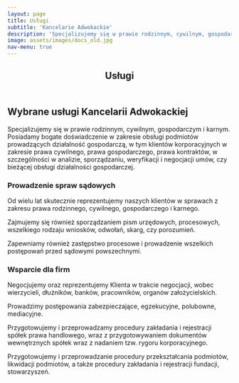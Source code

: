 ```yaml
---
layout: page
title: Usługi
subtitle: 'Kancelarie Adwokackie'
description: 'Specjalizujemy się w prawie rodzinnym, cywilnym, gospodarczym i karnym.'
image: assets/images/docs_old.jpg
nav-menu: true
---
```


<!-- Main -->
<div id="main" class="alt">

<!-- One -->
<section id="one">
	<div class="inner">
		<header class="major">
			<h1>Usługi</h1>
		</header>

<!-- Content -->
<h2 id="content">Wybrane usługi Kancelarii Adwokackiej</h2>
<p>
	Specjalizujemy się w prawie rodzinnym, cywilnym, gospodarczym i karnym. Posiadamy bogate doświadczenie w zakresie obsługi podmiotów prowadzących działalność gospodarczą, w tym klientów korporacyjnych w zakresie prawa cywilnego, prawa gospodarczego, prawa kontraktów, w szczególności w analizie, sporządzaniu, weryfikacji i negocjacji umów, czy bieżącej obsługi działalności gospodarczej. 
</p>
<div class="row">
	<div class="5u 12u$(small)">
		<h3>Prowadzenie spraw sądowych</h3>
		<p>Od wielu lat skutecznie reprezentujemy naszych klientów w sprawach z zakresu prawa rodzinnego, cywilnego, gospodarczego i karnego.</p>
		<p> Zajmujemy się również sporządzaniem pism urzędowych, procesowych, wszelkiego rodzaju wniosków, odwołań, skarg, czy porozumień.</p>
		<p>Zapewniamy również zastępstwo procesowe i prowadzenie wszelkich postępowań przed sądowymi powszechnymi.</p>
	</div>
	<div class="7u$ 12u$(small)">
		<h3>Wsparcie dla firm</h3>
		<p>Negocjujemy oraz reprezentujemy Klienta w trakcie negocjacji, wobec wierzycieli, dłużników, banków, pracowników, organów założycielskich.</p>
		<p>Prowadzimy postępowania zabezpieczające, egzekucyjne, polubowne, mediacyjne.</p>
		<p>Przygotowujemy i przeprowadzamy procedury zakładania i rejestracji spółek prawa handlowego, wraz z przygotowywaniem dokumentów wewnętrznych spółek wraz z nadaniem tzw. rygoru korporacyjnego.</p>
		<p>Przygotowujemy i przeprowadzanie procedury przekształcania podmiotów, likwidacji podmiotów, a także procedury zakładania i rejestracji fundacji, stowarzyszeń.</p>
	</div>
</div>
